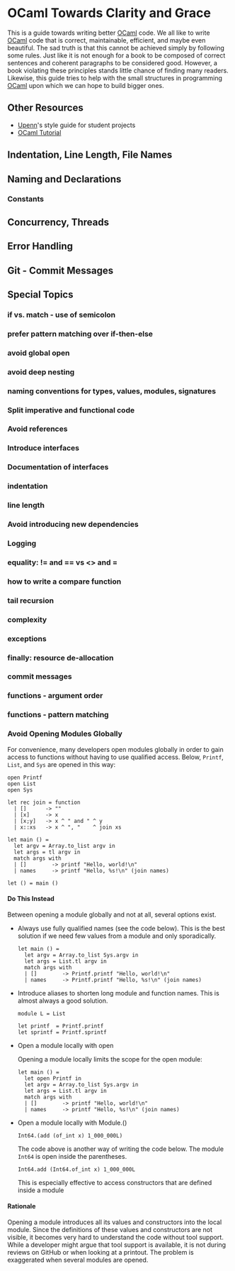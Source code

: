 
# OCaml Towards Clarity and Grace

This is a guide towards writing better [OCaml] code.  We all like to
write [OCaml] code that is correct, maintainable, efficient, and maybe
even beautiful. The sad truth is that this cannot be achieved simply by
following some rules. Just like it is not enough for a book to be
composed of correct sentences and coherent paragraphs to be considered
good. However, a book violating these principles stands little chance of
finding many readers. Likewise, this guide tries to help with the small
structures in programming [OCaml] upon which we can hope to build bigger
ones.

[OCaml]:  https://www.ocaml.org/

## Other Resources

* [Upenn]'s style guide for student projects
* [OCaml Tutorial]

[Upenn]:  https://www.seas.upenn.edu/~cis341/current/programming_style.shtml
[OCaml Tutorial]: https://ocaml.org/learn/tutorials/guidelines.html

## Indentation, Line Length, File Names

## Naming and Declarations

### Constants

## Concurrency, Threads

## Error Handling

## Git - Commit Messages

## Special Topics


### if vs. match - use of semicolon
### prefer pattern matching over if-then-else
### avoid global open
### avoid deep nesting
### naming conventions for types, values, modules, signatures
### Split imperative and functional code
### Avoid references
### Introduce interfaces
### Documentation of interfaces
### indentation
### line length
### Avoid introducing new dependencies
### Logging
### equality: != and == vs <> and =
### how to write a compare function
### tail recursion
### complexity
### exceptions
### finally: resource de-allocation
### commit messages
### functions - argument order
### functions - pattern matching

### Avoid Opening Modules Globally

For convenience, many developers open modules globally in order to gain
access to functions without having to use qualified access. Below,
`Printf`, `List`, and `Sys` are opened in this way:

```
open Printf
open List
open Sys

let rec join = function
  | []      -> ""
  | [x]     -> x
  | [x;y]   -> x ^ " and " ^ y
  | x::xs   -> x ^ ", "    ^ join xs

let main () =
  let argv = Array.to_list argv in
  let args = tl argv in
  match args with
  | []        -> printf "Hello, world!\n"
  | names     -> printf "Hello, %s!\n" (join names)

let () = main ()
```

#### Do This Instead

Between opening a module globally and not at all, several options exist.

* Always use fully qualified names (see the code below). This is the
  best solution if we need few values from a module and only
  sporadically.

  ```
  let main () =
    let argv = Array.to_list Sys.argv in
    let args = List.tl argv in
    match args with
    | []        -> Printf.printf "Hello, world!\n"
    | names     -> Printf.printf "Hello, %s!\n" (join names)
  ```

* Introduce aliases to shorten long module and function names. This is
  almost always a good solution.

  ```
  module L = List

  let printf  = Printf.printf
  let sprintf = Printf.sprintf
  ```

* Open a module locally with open

  Opening a module locally limits the scope for the open module:

  ```
  let main () =
    let open Printf in
    let argv = Array.to_list Sys.argv in
    let args = List.tl argv in
    match args with
    | []        -> printf "Hello, world!\n"
    | names     -> printf "Hello, %s!\n" (join names)

  ```

* Open a module locally with Module.()

  ```
  Int64.(add (of_int x) 1_000_000L)
  ```

  The code above is another way of writing the code below. The module
  `Int64` is open inside the parentheses.

  ```
  Int64.add (Int64.of_int x) 1_000_000L
  ```

  This is especially effective to access constructors that are defined
  inside a module


#### Rationale

Opening a module introduces all its values and constructors into the
local module. Since the definitions of these values and constructors are
not visible, it becomes very hard to understand the code without tool
support. While a developer might argue that tool support is available,
it is not during reviews on GitHub or when looking at a printout. The
problem is exaggerated when several modules are opened.



